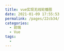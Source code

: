 ```yaml
---
title: vue实现无线轮播图
date: 2021-01-09 17:55:53
permalink: /pages/22cb34/
categories:
  - 前端
  - Vue
tags:
  - 
---
```

